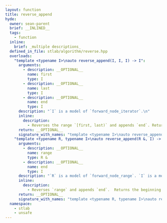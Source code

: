 ```yaml
---
layout: function
title: reverse_append
hyde:
  owner: sean-parent
  brief: __INLINED__
  tags:
    - function
  inline:
    brief: _multiple descriptions_
  defined_in_file: stlab/algorithm/reverse.hpp
  overloads:
    "template <typename I>\nauto reverse_append(I, I, I) -> I":
      arguments:
        - description: __OPTIONAL__
          name: first
          type: I
        - description: __OPTIONAL__
          name: last
          type: I
        - description: __OPTIONAL__
          name: end
          type: I
      description: "`I` is a model of `forward_node_iterator`.\n"
      inline:
        description:
          - Reverses the range `[first, last)` and appends `end`. Returns the beginning of the reversed range such that `[result, end)` is a valid range.
      return: __OPTIONAL__
      signature_with_names: "template <typename I>\nauto reverse_append(I first, I last, I end) -> I"
    "template <typename R, typename I>\nauto reverse_append(R &, I) -> I":
      arguments:
        - description: __OPTIONAL__
          name: range
          type: R &
        - description: __OPTIONAL__
          name: end
          type: I
      description: "`R` is a model of `forward_node_range`. `I` is a model of `forward_node_iterator`.\n"
      inline:
        description:
          - Reverses `range` and appends `end`.  Returns the beginning of the reversed range such that `[result, end)` is a valid range.
      return: __OPTIONAL__
      signature_with_names: "template <typename R, typename I>\nauto reverse_append(R & range, I end) -> I"
  namespace:
    - stlab
    - unsafe
---
```


